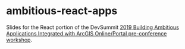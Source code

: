 # ambitious-react-apps

Slides for the React portion of the DevSummit [2019 Building Ambitious Applications Integrated with ArcGIS Online/Portal pre-conference workshop](https://github.com/mjuniper/ambitious-arcgis-app-2019/).
